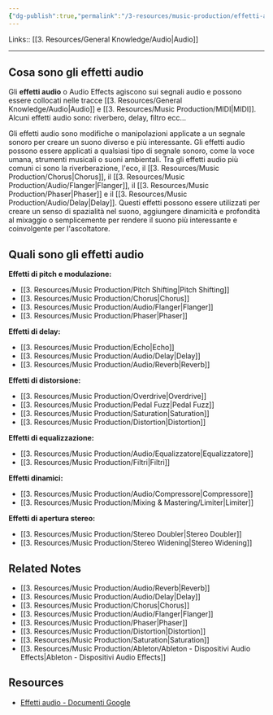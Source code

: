 ```yaml
---
{"dg-publish":true,"permalink":"/3-resources/music-production/effetti-audio/"}
---
```


Links:: [[3. Resources/General Knowledge/Audio\|Audio]]

---
## Cosa sono gli effetti audio

Gli **effetti audio** o Audio Effects agiscono sui segnali audio e possono essere collocati nelle tracce [[3. Resources/General Knowledge/Audio\|Audio]] e [[3. Resources/Music Production/MIDI\|MIDI]]. 
Alcuni effetti audio sono: riverbero, delay, filtro ecc...

Gli effetti audio sono modifiche o manipolazioni applicate a un segnale sonoro per creare un suono diverso e più interessante. Gli effetti audio possono essere applicati a qualsiasi tipo di segnale sonoro, come la voce umana, strumenti musicali o suoni ambientali. Tra gli effetti audio più comuni ci sono la riverberazione, l'eco, il [[3. Resources/Music Production/Chorus\|Chorus]], il [[3. Resources/Music Production/Audio/Flanger\|Flanger]], il [[3. Resources/Music Production/Phaser\|Phaser]] e il [[3. Resources/Music Production/Audio/Delay\|Delay]]. Questi effetti possono essere utilizzati per creare un senso di spazialità nel suono, aggiungere dinamicità e profondità al mixaggio o semplicemente per rendere il suono più interessante e coinvolgente per l'ascoltatore. 

## Quali sono gli effetti audio

**Effetti di pitch e modulazione:**

- [[3. Resources/Music Production/Pitch Shifting\|Pitch Shifting]]
- [[3. Resources/Music Production/Chorus\|Chorus]]
- [[3. Resources/Music Production/Audio/Flanger\|Flanger]]
- [[3. Resources/Music Production/Phaser\|Phaser]]

**Effetti di delay:**

- [[3. Resources/Music Production/Echo\|Echo]]
- [[3. Resources/Music Production/Audio/Delay\|Delay]]
- [[3. Resources/Music Production/Audio/Reverb\|Reverb]]

**Effetti di distorsione:**

- [[3. Resources/Music Production/Overdrive\|Overdrive]]
- [[3. Resources/Music Production/Pedal Fuzz\|Pedal Fuzz]]
- [[3. Resources/Music Production/Saturation\|Saturation]]
- [[3. Resources/Music Production/Distortion\|Distortion]]

**Effetti di equalizzazione:**

- [[3. Resources/Music Production/Audio/Equalizzatore\|Equalizzatore]]
- [[3. Resources/Music Production/Filtri\|Filtri]]

**Effetti dinamici:**

- [[3. Resources/Music Production/Audio/Compressore\|Compressore]]
- [[3. Resources/Music Production/Mixing & Mastering/Limiter\|Limiter]]


**Effetti di apertura stereo:**

- [[3. Resources/Music Production/Stereo Doubler\|Stereo Doubler]] 
- [[3. Resources/Music Production/Stereo Widening\|Stereo Widening]]


## Related Notes

- [[3. Resources/Music Production/Audio/Reverb\|Reverb]]
- [[3. Resources/Music Production/Audio/Delay\|Delay]]
- [[3. Resources/Music Production/Chorus\|Chorus]]
- [[3. Resources/Music Production/Audio/Flanger\|Flanger]]
- [[3. Resources/Music Production/Phaser\|Phaser]]
- [[3. Resources/Music Production/Distortion\|Distortion]]
- [[3. Resources/Music Production/Saturation\|Saturation]]
- [[3. Resources/Music Production/Ableton/Ableton - Dispositivi Audio Effects\|Ableton - Dispositivi Audio Effects]]


## Resources

- [Effetti audio - Documenti Google](https://docs.google.com/document/d/1gsLmJeg4vU1wFA-CcXFPLVZ0XCgF0EgpfsGO-30DfgY/edit?usp=sharing)


